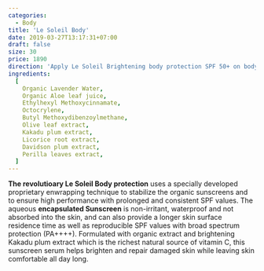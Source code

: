 ```yaml
---
categories:
  - Body
title: 'Le Soleil Body'
date: 2019-03-27T13:17:31+07:00
draft: false
size: 30
price: 1890
direction: 'Apply Le Soleil Brightening body protection SPF 50+ on body as the last step in the morning before exposure to the sun.'
ingredients:
  [
    Organic Lavender Water,
    Organic Aloe leaf juice,
    Ethylhexyl Methoxycinnamate,
    Octocrylene,
    Butyl Methoxydibenzoylmethane,
    Olive leaf extract,
    Kakadu plum extract,
    Licorice root extract,
    Davidson plum extract,
    Perilla leaves extract,
  ]
---
```


**The revolutioary Le Soleil Body protection** uses a specially developed proprietary enwrapping technique to stabilize the organic sunscreens and to ensure high performance with prolonged and consistent SPF values. The aqueous **encapsulated Sunscreen** is non-irritant, waterproof and not absorbed into the skin, and can also provide a longer skin surface residence time as well as reproducible SPF values with broad spectrum protection (PA++++). Formulated with organic extract and brightening Kakadu plum extract which is the richest natural source of vitamin C, this sunscreen serum helps brighten and repair damaged skin while leaving skin comfortable all day long.
